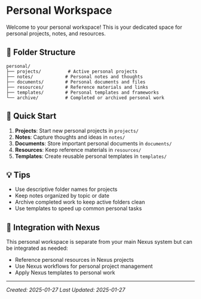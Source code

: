 # Personal Workspace

Welcome to your personal workspace! This is your dedicated space for personal projects, notes, and resources.

## 📁 Folder Structure

```
personal/
├── projects/          # Active personal projects
├── notes/            # Personal notes and thoughts
├── documents/        # Personal documents and files
├── resources/        # Reference materials and links
├── templates/        # Personal templates and frameworks
└── archive/          # Completed or archived personal work
```

## 🚀 Quick Start

1. **Projects**: Start new personal projects in `projects/`
2. **Notes**: Capture thoughts and ideas in `notes/`
3. **Documents**: Store important personal documents in `documents/`
4. **Resources**: Keep reference materials in `resources/`
5. **Templates**: Create reusable personal templates in `templates/`

## 💡 Tips

- Use descriptive folder names for projects
- Keep notes organized by topic or date
- Archive completed work to keep active folders clean
- Use templates to speed up common personal tasks

## 🔗 Integration with Nexus

This personal workspace is separate from your main Nexus system but can be integrated as needed:
- Reference personal resources in Nexus projects
- Use Nexus workflows for personal project management
- Apply Nexus templates to personal work

---

*Created: 2025-01-27*
*Last Updated: 2025-01-27*
